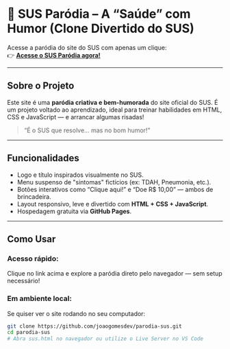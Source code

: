 # 🏥 SUS Paródia – A “Saúde” com Humor (Clone Divertido do SUS)

Acesse a paródia do site do SUS com apenas um clique:  
👉 [**Acesse o SUS Paródia agora!**](https://joaogomesdev.github.io/parodia-sus/)

---

##  Sobre o Projeto

Este site é uma **paródia criativa e bem-humorada** do site oficial do SUS. É um projeto voltado ao aprendizado, ideal para treinar habilidades em HTML, CSS e JavaScript — e arrancar algumas risadas!

> “É o SUS que resolve… mas no bom humor!”

---

##  Funcionalidades

- Logo e título inspirados visualmente no SUS.
- Menu suspenso de "sintomas" fictícios (ex: TDAH, Pneumonia, etc.).
- Botões interativos como “Clique aqui!” e “Doe R$ 10,00” — ambos de brincadeira.
- Layout responsivo, leve e divertido com **HTML + CSS + JavaScript**.
- Hospedagem gratuita via **GitHub Pages**.

---

##  Como Usar

### Acesso rápido:
Clique no link acima e explore a paródia direto pelo navegador — sem setup necessário!

### Em ambiente local:
Se quiser ver o site rodando no seu computador:

```bash
git clone https://github.com/joaogomesdev/parodia-sus.git
cd parodia-sus
# Abra sus.html no navegador ou utilize o Live Server no VS Code
